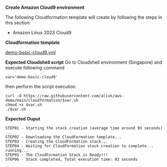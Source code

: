 **Create Amazon Cloud9 environment**

The following Cloudformation template will create by following the steps in this section:

- Amazon Linux 2023 Cloud9

**Cloudformation template**

[demo-basic-cloud9.yml](demo-basic-cloud9.yml)

**Expected Cloudshell script**
Go to Cloudshell environment (Singapore) and execute following command
```
var='demo-basic-cloud9'
```
then perform the script execution

```
curl -O https://raw.githubusercontent.com/alivk/aws-demo/main/cloudformation/$var.sh
chmod +x $var.sh
./$var.sh
```

**Expected Ouput**
```
STEP01 - Starting the stack creation (average time around 93 seconds) ...
STEP02 - Downloading the CloudFormation template...
STEP03 - Creating the CloudFormation stack...
STEP04 - Waiting for CloudFormation stack creation to complete... running... 
STEP05 - The CloudFormation Stack is Ready!!!
STEP06 - Stack completed, Total execution time: 93 seconds
```

